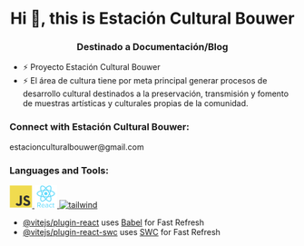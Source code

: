 <h1 align="center">Hi 👋, this is Estación Cultural Bouwer</h1>
<h3 align="center">Destinado a Documentación/Blog</h3>

- ⚡ Proyecto Estación Cultural Bouwer
- ⚡ El área de cultura tiene por meta principal generar procesos de desarrollo cultural destinados a la preservación, transmisión y fomento de muestras artísticas y culturales propias de la comunidad.

<h3 align="left">Connect with Estación Cultural Bouwer:</h3>
<p align="left">estacionculturalbouwer@gmail.com
</p>

<h3 align="left">Languages and Tools:</h3>
<p align="left"> <a href="https://developer.mozilla.org/en-US/docs/Web/JavaScript" target="_blank" rel="noreferrer"> <img src="https://raw.githubusercontent.com/devicons/devicon/master/icons/javascript/javascript-original.svg" alt="javascript" width="40" height="40"/> </a> <a href="https://reactjs.org/" target="_blank" rel="noreferrer"> <img src="https://raw.githubusercontent.com/devicons/devicon/master/icons/react/react-original-wordmark.svg" alt="react" width="40" height="40"/> </a> <a href="https://tailwindcss.com/" target="_blank" rel="noreferrer"> <img src="https://www.vectorlogo.zone/logos/tailwindcss/tailwindcss-icon.svg" alt="tailwind" width="40" height="40"/> </a> </p>

- [@vitejs/plugin-react](https://github.com/vitejs/vite-plugin-react/blob/main/packages/plugin-react/README.md) uses [Babel](https://babeljs.io/) for Fast Refresh
- [@vitejs/plugin-react-swc](https://github.com/vitejs/vite-plugin-react-swc) uses [SWC](https://swc.rs/) for Fast Refresh
